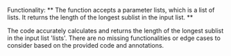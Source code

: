 Functionality: ** The function accepts a parameter lists, which is a list of lists. It returns the length of the longest sublist in the input list. **

The code accurately calculates and returns the length of the longest sublist in the input list 'lists'. There are no missing functionalities or edge cases to consider based on the provided code and annotations.